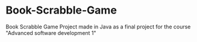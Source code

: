 # Book-Scrabble-Game
Book Scrabble Game Project made in Java as a final project for the course "Advanced software development 1"

